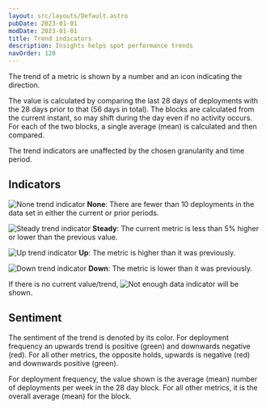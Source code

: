 ```yaml
---
layout: src/layouts/Default.astro
pubDate: 2023-01-01
modDate: 2023-01-01
title: Trend indicators
description: Insights helps spot performance trends
navOrder: 120
---
```


The trend of a metric is shown by a number and an icon indicating the direction. 

The value is calculated by comparing the last 28 days of deployments with the 28 days prior to that (56 days in total). The blocks are calculated from the current instant, so may shift during the day even if no activity occurs. For each of the two blocks, a single average (mean) is calculated and then compared.

The trend indicators are unaffected by the chosen granularity and time period.

## Indicators

![None trend indicator](/docs/insights/images/trend-none.svg) **None**: There are fewer than 10 deployments in the data set in either the current or prior periods.

![Steady trend indicator](/docs/insights/images/trend-steady.svg) **Steady**: The current metric is less than 5% higher or lower than the previous value.

![Up trend indicator](/docs/insights/images/trend-up.svg) **Up**: The metric is higher than it was previously.

![Down trend indicator](/docs/insights/images/trend-down.svg) **Down**: The metric is lower than it was previously.

If there is no current value/trend, ![Not enough data indicator](/docs/insights/images/trend-no-data.svg) will be shown.

## Sentiment

The sentiment of the trend is denoted by its color. For deployment frequency an upwards trend is positive (green) and downwards negative (red). For all other metrics, the opposite holds, upwards is negative (red) and downwards positive (green).

For deployment frequency, the value shown is the average (mean) number of deployments per week in the 28 day block. For all other metrics, it is the overall average (mean) for the block.
